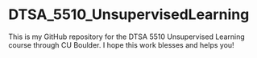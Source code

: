 # DTSA_5510_UnsupervisedLearning
This is my GitHub repository for the DTSA 5510 Unsupervised Learning course through CU Boulder. I hope this work blesses and helps you!
